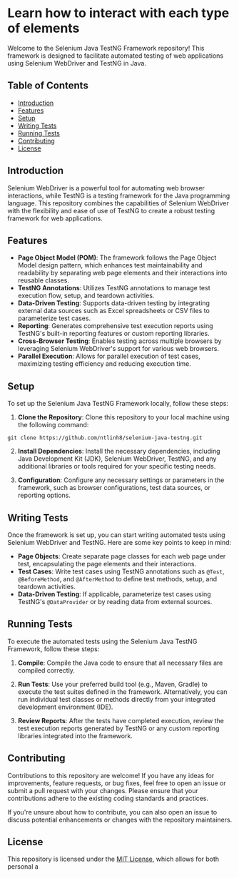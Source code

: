 # Learn how to interact with each type of elements 
Welcome to the Selenium Java TestNG Framework repository! This framework is designed to facilitate automated testing of web applications using Selenium WebDriver and TestNG in Java.

## Table of Contents

- [Introduction](#introduction)
- [Features](#features)
- [Setup](#setup)
- [Writing Tests](#writing-tests)
- [Running Tests](#running-tests)
- [Contributing](#contributing)
- [License](#license)

## Introduction

Selenium WebDriver is a powerful tool for automating web browser interactions, while TestNG is a testing framework for the Java programming language. This repository combines the capabilities of Selenium WebDriver with the flexibility and ease of use of TestNG to create a robust testing framework for web applications.

## Features

- **Page Object Model (POM)**: The framework follows the Page Object Model design pattern, which enhances test maintainability and readability by separating web page elements and their interactions into reusable classes.
- **TestNG Annotations**: Utilizes TestNG annotations to manage test execution flow, setup, and teardown activities.
- **Data-Driven Testing**: Supports data-driven testing by integrating external data sources such as Excel spreadsheets or CSV files to parameterize test cases.
- **Reporting**: Generates comprehensive test execution reports using TestNG's built-in reporting features or custom reporting libraries.
- **Cross-Browser Testing**: Enables testing across multiple browsers by leveraging Selenium WebDriver's support for various web browsers.
- **Parallel Execution**: Allows for parallel execution of test cases, maximizing testing efficiency and reducing execution time.

## Setup

To set up the Selenium Java TestNG Framework locally, follow these steps:

1. **Clone the Repository**: Clone this repository to your local machine using the following command:
```
git clone https://github.com/ntlinh8/selenium-java-testng.git
```
2. **Install Dependencies**: Install the necessary dependencies, including Java Development Kit (JDK), Selenium WebDriver, TestNG, and any additional libraries or tools required for your specific testing needs.

3. **Configuration**: Configure any necessary settings or parameters in the framework, such as browser configurations, test data sources, or reporting options.

## Writing Tests

Once the framework is set up, you can start writing automated tests using Selenium WebDriver and TestNG. Here are some key points to keep in mind:

- **Page Objects**: Create separate page classes for each web page under test, encapsulating the page elements and their interactions.
- **Test Cases**: Write test cases using TestNG annotations such as `@Test`, `@BeforeMethod`, and `@AfterMethod` to define test methods, setup, and teardown activities.
- **Data-Driven Testing**: If applicable, parameterize test cases using TestNG's `@DataProvider` or by reading data from external sources.

## Running Tests

To execute the automated tests using the Selenium Java TestNG Framework, follow these steps:

1. **Compile**: Compile the Java code to ensure that all necessary files are compiled correctly.

2. **Run Tests**: Use your preferred build tool (e.g., Maven, Gradle) to execute the test suites defined in the framework. Alternatively, you can run individual test classes or methods directly from your integrated development environment (IDE).

3. **Review Reports**: After the tests have completed execution, review the test execution reports generated by TestNG or any custom reporting libraries integrated into the framework.

## Contributing

Contributions to this repository are welcome! If you have any ideas for improvements, feature requests, or bug fixes, feel free to open an issue or submit a pull request with your changes. Please ensure that your contributions adhere to the existing coding standards and practices.

If you're unsure about how to contribute, you can also open an issue to discuss potential enhancements or changes with the repository maintainers.

## License

This repository is licensed under the [MIT License](LICENSE), which allows for both personal a
